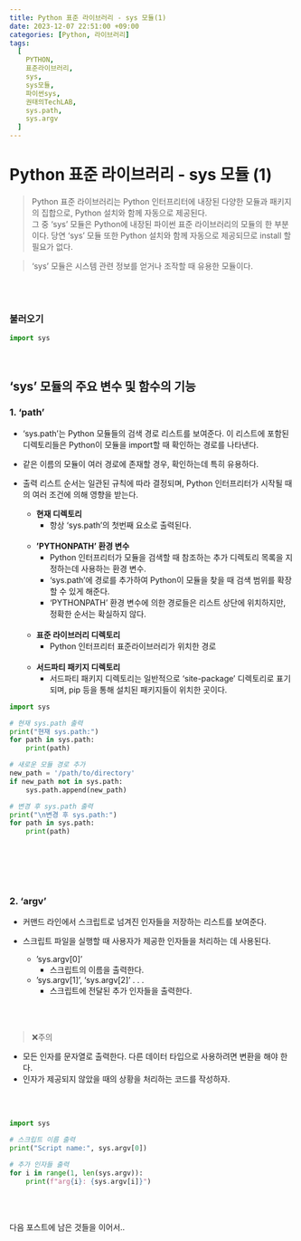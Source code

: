 ```yaml
---
title: Python 표준 라이브러리 - sys 모듈(1)
date: 2023-12-07 22:51:00 +09:00
categories: [Python, 라이브러리]
tags:
  [
    PYTHON,
    표준라이브러리,
    sys,
    sys모듈,
    파이썬sys,
    권태의TechLAB,
    sys.path,
    sys.argv
  ]
---
```


# Python 표준 라이브러리 - sys 모듈 (1)


 >Python 표준 라이브러리는 Python 인터프리터에 내장된 다양한 모듈과 패키지의 집합으로, Python 설치와 함께 자동으로 제공된다.<br>
그 중 ‘sys’ 모듈은 Python에 내장된 파이썬 표준 라이브러리의 모듈의 한 부분이다.
당연 ‘sys’ 모듈 또한 Python 설치와 함께 자동으로 제공되므로 install 할 필요가 없다.

>‘sys’ 모듈은 시스템 관련 정보를 얻거나 조작할 때 유용한 모듈이다. 

<br>
<br>

### 불러오기
```python
import sys
```

<br>

## ‘sys’ 모듈의 주요 변수 및 함수의 기능

### **1. ‘path’**
   - ‘sys.path’는 Python 모듈들의 검색 경로 리스트를 보여준다. 이 리스트에 포함된 디렉토리들은 Python이 모듈을 import할 때 확인하는 경로를 나타낸다. 
   - 같은 이름의 모듈이 여러 경로에 존재할 경우, 확인하는데 특히 유용하다.
   - 출력 리스트 순서는 일관된 규칙에 따라 결정되며, Python 인터프리터가 시작될 때의 여러 조건에 의해 영향을 받는다.

        - **현재 디렉토리**
          - 항상 ‘sys.path’의 첫번째 요소로 출력된다.<br><br>
	    - **’PYTHONPATH’ 환경 변수 <br>**
		    - Python 인터프리터가 모듈을 검색할 때 참조하는 추가 디렉토리 목록을 지정하는데 사용하는 환경 변수. <br>
            - ‘sys.path’에 경로를 추가하여 Python이 모듈을 찾을 때 검색 범위를 확장할 수 있게 해준다.<br>
		    - ‘PYTHONPATH’ 환경 변수에 의한 경로들은 리스트 상단에 위치하지만, 정확한 순서는 확실하지 않다.<br><br>
	    - **표준 라이브러리 디렉토리<br>**
		    - Python 인터프리터 표준라이브러리가 위치한 경로<br><br>
	    - **서드파티 패키지 디렉토리 <br>**
		    - 서드파티 패키지 디렉토리는 일반적으로 ‘site-package’ 디렉토리로 표기되며, pip 등을 통해 설치된 패키지들이 위치한 곳이다.<br>


```python
import sys

# 현재 sys.path 출력
print("현재 sys.path:")
for path in sys.path:
    print(path)

# 새로운 모듈 경로 추가
new_path = '/path/to/directory'
if new_path not in sys.path:
    sys.path.append(new_path)

# 변경 후 sys.path 출력
print("\n변경 후 sys.path:")
for path in sys.path:
    print(path)
```
<br>
<br>
<br>
<br>


### 2. **‘argv’**
- 커맨드 라인에서 스크립트로 넘겨진 인자들을 저장하는 리스트를 보여준다.
- 스크립트 파일을 실행할 때 사용자가 제공한 인자들을 처리하는 데 사용된다.

	- ’sys.argv[0]’ 
        -  스크립트의 이름을 출력한다.
	- ’sys.argv[1]’, ‘sys.argv[2]’ . . .
	    - 스크립트에 전달된 추가 인자들을 출력한다.

<br>
<br>

>❌주의
- 모든 인자를 문자열로 출력한다. 다른 데이터 타입으로 사용하려면 변환을 해야 한다.<br>
- 인자가 제공되지 않았을 때의 상황을 처리하는 코드를 작성하자.

<br>
<br>

```python
import sys

# 스크립트 이름 출력
print("Script name:", sys.argv[0])

# 추가 인자들 출력
for i in range(1, len(sys.argv)):
    print(f"arg{i}: {sys.argv[i]}")
```

<br>
<br>

다음 포스트에 남은 것들을 이어서..<br>
